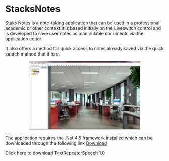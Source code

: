 # StacksNotes

Staks Notes is a note-taking application that can be used in a professional, academic or other context.It is based initially on the Liveswitch control and is developed to save user notes as manipulable documents via the application editor.

It also offers a method for quick access to notes already saved via the quick search method that it has.

<p align="center">
  <img src="https://github.com/anouarn/StacksNotes/blob/StacksNotes-1.0/StacksNotes.png" width="70%" title="hover text">
</p>

The application requires the .Net 4.5 framework installed which can be downloaded through the following link <a  href="https://www.microsoft.com/en-US/download/details.aspx?id=30653" >Download</a>

Click <a  href="https://github.com/anouarn/rdnti/blob/TextRepeaterSpeech-1.0/TextRepeaterSpeech.exe" >here</a> to download TextRepeaterSpeech 1.0
